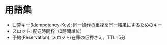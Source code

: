 # 用語集

- 凵算キー(Idempotency-Key): 同一操作の重複を同一結果にするためのキー
- スロット: 配送時間枠（2時間単位）
- 予約(Reservation): スロット/在庫の仮押さえ。TTL=5分
